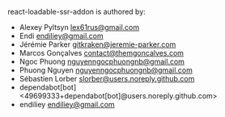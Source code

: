 react-loadable-ssr-addon is authored by: 

* Alexey Pyltsyn <lex61rus@gmail.com>
* Endi <endiliey@gmail.com>
* Jérémie Parker <gitkraken@jeremie-parker.com>
* Marcos Gonçalves <contact@themgoncalves.com>
* Ngoc Phuong <nguyenngocphuongnb@gmail.com>
* Phuong Nguyen <nguyenngocphuongnb@gmail.com>
* Sébastien Lorber <slorber@users.noreply.github.com>
* dependabot[bot] <49699333+dependabot[bot]@users.noreply.github.com>
* endiliey <endiliey@gmail.com>
